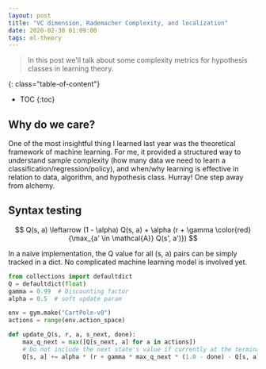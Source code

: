 ```yaml
---
layout: post
title: "VC dimension, Rademacher Complexity, and localization"
date: 2020-02-30 01:09:00
tags: ml-theory
---
```


> In this post we'll talk about some complexity metrics for hypothesis classes in learning theory. 

<!--more-->


{: class="table-of-content"}
* TOC
{:toc}

## Why do we care?

One of the most insightful thing I learned last year was the theoretical framework of machine learning. For me, it provided a structured way to understand sample complexity (how many data we need to learn a classification/regression/policy), and when/why learning is effective in relation to data, algorithm, and hypothesis class. Hurray! One step away from alchemy.

## Syntax testing

$$
Q(s, a) \leftarrow (1 - \alpha) Q(s, a) + \alpha (r + \gamma \color{red}{\max_{a' \in \mathcal{A}} Q(s', a')})
$$
 
In a naive implementation, the Q value for all (s, a) pairs can be simply tracked in a dict. No complicated machine learning model is involved yet.
```python
from collections import defaultdict
Q = defaultdict(float)
gamma = 0.99  # Discounting factor
alpha = 0.5  # soft update param

env = gym.make("CartPole-v0")
actions = range(env.action_space)

def update_Q(s, r, a, s_next, done):
    max_q_next = max([Q[s_next, a] for a in actions]) 
    # Do not include the next state's value if currently at the terminal state.
    Q[s, a] += alpha * (r + gamma * max_q_next * (1.0 - done) - Q[s, a])
```